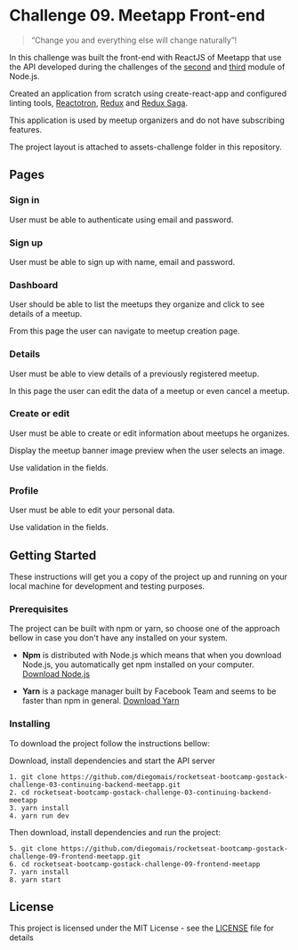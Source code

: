# Challenge 09. Meetapp Front-end

> “Change you and everything else will change naturally”!

In this challenge was built the front-end with ReactJS of Meetapp that use the API developed during the challenges of the [second](https://github.com/diegomais/rocketseat-bootcamp-gostack-challenge-02-starting-backend-meetapp ) and [third](https://github.com/diegomais/rocketseat-bootcamp-gostack-challenge-03-continuing-backend-meetapp) module of Node.js.

Created an application from scratch using create-react-app and configured linting tools, [Reactotron](https://github.com/infinitered/reactotron), [Redux](https://www.github.com/reduxjs/redux) and [Redux Saga](https://github.com/redux-saga/redux-saga).

This application is used by meetup organizers and do not have subscribing features.

The project layout is attached to assets-challenge folder in this repository.

## Pages

### Sign in

User must be able to authenticate using email and password.

### Sign up

User must be able to sign up with name, email and password.

### Dashboard

User should be able to list the meetups they organize and click to see details of a meetup.

From this page the user can navigate to meetup creation page.

### Details

User must be able to view details of a previously registered meetup.

In this page the user can edit the data of a meetup or even cancel a meetup.

### Create or edit

User must be able to create or edit information about meetups he organizes.

Display the meetup banner image preview when the user selects an image.

Use validation in the fields.

### Profile

User must be able to edit your personal data.

Use validation in the fields.

## Getting Started

These instructions will get you a copy of the project up and running on your local machine for development and testing purposes.

### Prerequisites

The project can be built with npm or yarn, so choose one of the approach bellow in case you don't have any installed on your system.

* **Npm** is distributed with Node.js which means that when you download Node.js, you automatically get npm installed on your computer. [Download Node.js](https://nodejs.org/en/download/)

* **Yarn** is a package manager built by Facebook Team and seems to be faster than npm in general.  [Download Yarn](https://yarnpkg.com/en/docs/install)

### Installing

To download the project follow the instructions bellow:

Download, install dependencies and start the API server

```
1. git clone https://github.com/diegomais/rocketseat-bootcamp-gostack-challenge-03-continuing-backend-meetapp.git
2. cd rocketseat-bootcamp-gostack-challenge-03-continuing-backend-meetapp
3. yarn install
4. yarn run dev
```

Then download, install dependencies and run the project:

```
5. git clone https://github.com/diegomais/rocketseat-bootcamp-gostack-challenge-09-frontend-meetapp.git
6. cd rocketseat-bootcamp-gostack-challenge-09-frontend-meetapp
7. yarn install
8. yarn start
```

## License

This project is licensed under the MIT License - see the [LICENSE](LICENSE) file for details
